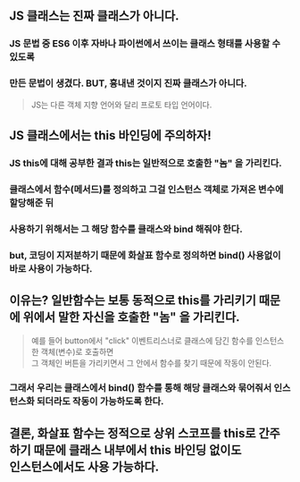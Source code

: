 ## JS 클래스는 진짜 클래스가 아니다.
### JS 문법 중 ES6 이후 자바나 파이썬에서 쓰이는 클래스 형태를 사용할 수 있도록
### 만든 문법이 생겼다. BUT, 흉내낸 것이지 진짜 클래스가 아니다.
> JS는 다른 객체 지향 언어와 달리 프로토 타입 언어이다.

## JS 클래스에서는 this 바인딩에 주의하자!

### JS this에 대해 공부한 결과 this는 일반적으로 호출한 "놈" 을 가리킨다.
### 클래스에서 함수(메서드)를 정의하고 그걸 인스턴스 객체로 가져온 변수에 할당해준 뒤
### 사용하기 위해서는 그 해당 함수를 클래스와 bind 해줘야 한다.
### but, 코딩이 지저분하기 때문에 화살표 함수로 정의하면 bind() 사용없이 바로 사용이 가능하다.

## 이유는? 일반함수는 보통 동적으로 this를 가리키기 때문에 위에서 말한 자신을 호출한 "놈" 을 가리킨다.
> 예를 들어 button에서 "click" 이벤트리스너로 클래스에 담긴 함수를 인스턴스한 객체(변수)로 호출하면<br>
그 객체인 버튼을 가리키면서 그 안에서 함수를 찾기 때문에 작동이 안된다.

### 그래서 우리는 클래스에서 bind() 함수를 통해 해당 클래스와 묶어줘서 인스턴스화 되더라도 작동이 가능하도록 한다.


## 결론, 화살표 함수는 정적으로 상위 스코프를 this로 간주하기 때문에 클래스 내부에서 this 바인딩 없이도 <br> 인스턴스에서도 사용 가능하다.
